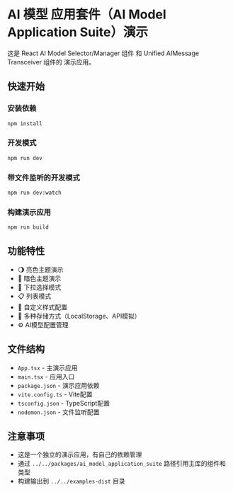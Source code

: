 # AI 模型 应用套件（AI Model Application Suite）演示

这是 React AI Model Selector/Manager 组件 和 Unified AIMessage Transceiver 组件的 演示应用。

## 快速开始

### 安装依赖
```bash
npm install
```

### 开发模式
```bash
npm run dev
```

### 带文件监听的开发模式
```bash
npm run dev:watch
```

### 构建演示应用
```bash
npm run build
```

## 功能特性

- 🌖 亮色主题演示
- 🌙 暗色主题演示
- 📱 下拉选择模式
- 📋 列表模式
- 🎨 自定义样式配置
- 💾 多种存储方式（LocalStorage、API模拟）
- ⚙️ AI模型配置管理

## 文件结构

- `App.tsx` - 主演示应用
- `main.tsx` - 应用入口
- `package.json` - 演示应用依赖
- `vite.config.ts` - Vite配置
- `tsconfig.json` - TypeScript配置
- `nodemon.json` - 文件监听配置

## 注意事项

- 这是一个独立的演示应用，有自己的依赖管理
- 通过 `../../packages/ai_model_application_suite` 路径引用主库的组件和类型
- 构建输出到 `../../examples-dist` 目录
